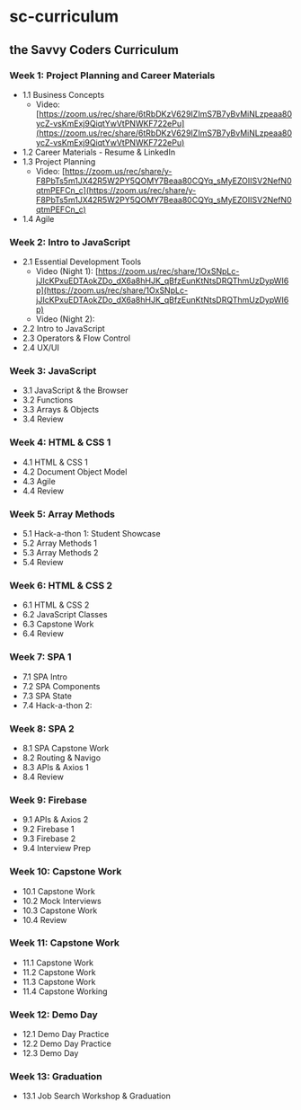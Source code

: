 # sc-curriculum
## the Savvy Coders Curriculum

### Week 1: **Project Planning and Career Materials**
* 1.1 Business Concepts
   * Video: [https://zoom.us/rec/share/6tRbDKzV629IZImS7B7yBvMiNLzpeaa80ycZ-vsKmExj9QiqtYwVtPNWKF722ePu](https://zoom.us/rec/share/6tRbDKzV629IZImS7B7yBvMiNLzpeaa80ycZ-vsKmExj9QiqtYwVtPNWKF722ePu)
* 1.2 Career Materials - Resume & LinkedIn
* 1.3 Project Planning
   * Video: [https://zoom.us/rec/share/y-F8PbTs5m1JX42R5W2PY5QOMY7Beaa80CQYq_sMyEZOIISV2NefN0qtmPEFCn_c](https://zoom.us/rec/share/y-F8PbTs5m1JX42R5W2PY5QOMY7Beaa80CQYq_sMyEZOIISV2NefN0qtmPEFCn_c)
* 1.4 Agile

### Week 2: **Intro to JavaScript**
* 2.1 Essential Development Tools
   * Video (Night 1): [https://zoom.us/rec/share/1OxSNpLc-jJIcKPxuEDTAokZDo_dX6a8hHJK_qBfzEunKtNtsDRQThmUzDypWI6p](https://zoom.us/rec/share/1OxSNpLc-jJIcKPxuEDTAokZDo_dX6a8hHJK_qBfzEunKtNtsDRQThmUzDypWI6p)
   * Video (Night 2): []()
* 2.2 Intro to JavaScript
* 2.3 Operators & Flow Control
* 2.4 UX/UI

### Week 3: **JavaScript**
* 3.1 JavaScript & the Browser
* 3.2 Functions
* 3.3 Arrays & Objects
* 3.4 Review

### Week 4: **HTML & CSS 1**
* 4.1 HTML & CSS 1
* 4.2 Document Object Model
* 4.3 Agile
* 4.4 Review

### Week 5: **Array Methods**
* 5.1 Hack-a-thon 1: Student Showcase
* 5.2 Array Methods 1
* 5.3 Array Methods 2
* 5.4 Review

### Week 6: **HTML & CSS 2**
* 6.1 HTML & CSS 2
* 6.2 JavaScript Classes
* 6.3 Capstone Work
* 6.4 Review

### Week 7: **SPA 1**
* 7.1 SPA Intro
* 7.2 SPA Components
* 7.3 SPA State
* 7.4 Hack-a-thon 2: 

### Week 8: **SPA 2**
* 8.1 SPA Capstone Work
* 8.2 Routing & Navigo 
* 8.3 APIs & Axios 1
* 8.4 Review

### Week 9: **Firebase**
* 9.1 APIs & Axios 2
* 9.2 Firebase 1
* 9.3 Firebase 2
* 9.4 Interview Prep

### Week 10: **Capstone Work**
* 10.1 Capstone Work
* 10.2 Mock Interviews
* 10.3 Capstone Work
* 10.4 Review

### Week 11: **Capstone Work**
* 11.1 Capstone Work
* 11.2 Capstone Work
* 11.3 Capstone Work
* 11.4 Capstone Working

### Week 12: **Demo Day**
* 12.1 Demo Day Practice
* 12.2 Demo Day Practice
* 12.3 Demo Day

### Week 13: **Graduation**
* 13.1 Job Search Workshop & Graduation
